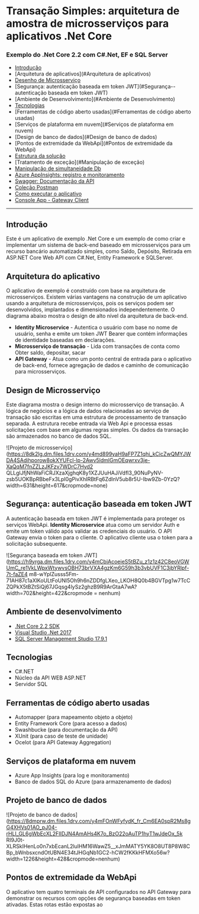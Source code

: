 # Transação Simples: arquitetura de amostra de microsserviços para aplicativos .Net Core
### Exemplo do .Net Core 2.2 com C#.Net, EF e SQL Server
* [Introdução](#Introdução)
* [Arquitetura de aplicativos](#Arquitetura de aplicativos)
* [Desenho de Microsserviço](#Design-of-Microservice)
* [Segurança: autenticação baseada em token JWT](#Segurança--autenticação baseada em token JWT)
* [Ambiente de Desenvolvimento](#Ambiente de Desenvolvimento)
* [Tecnologias](#Tecnologias)
* [Ferramentas de código aberto usadas](#Ferramentas de código aberto usadas)
* [Serviços de plataforma em nuvem](#Serviços de plataforma em nuvem)
* [Design de banco de dados](#Design de banco de dados)
* [Pontos de extremidade da WebApi](#Pontos de extremidade da WebApi)
* [Estrutura da solução](#Estrutura-Solução)
* [Tratamento de exceção](#Manipulação de exceção)
* [Manipulação de simultaneidade Db](#Db-Concurrency-Handling)
* [Azure AppInsights: registro e monitoramento](#Azure-AppInsights-Logging-and-Monitoring)
* [Swagger: Documentação da API](#Swagger-API-Documentation)
* [Coleção Postman](#Postman-Collection)
* [Como executar o aplicativo](#How-to-run-the-application)
* [Console App - Gateway Client](#Console-App---Gateway-Client)
---
## Introdução
Este é um aplicativo de exemplo .Net Core e um exemplo de como criar e implementar um sistema de back-end baseado em microsserviços para um recurso bancário automatizado simples, como Saldo, Depósito, Retirada em ASP.NET Core Web API com C#.Net, Entity Framework e SQLServer.

## Arquitetura do aplicativo

O aplicativo de exemplo é construído com base na arquitetura de microsserviços. Existem várias vantagens na construção de um aplicativo usando a arquitetura de microsserviços, pois os serviços podem ser desenvolvidos, implantados e dimensionados independentemente. O diagrama abaixo mostra o design de alto nível da arquitetura de back-end.

- **Identity Microservice** - Autentica o usuário com base no nome de usuário, senha e emite um token JWT Bearer que contém informações de identidade baseadas em declarações.
- **Microsserviço de transação** - Lida com transações de conta como Obter saldo, depositar, sacar
- **API Gateway** - Atua como um ponto central de entrada para o aplicativo de back-end, fornece agregação de dados e caminho de comunicação para microsserviços.



## Design de Microsserviço
Este diagrama mostra o design interno do microsserviço de transação. A lógica de negócios e a lógica de dados relacionadas ao serviço de transação são escritas em uma estrutura de processamento de transação separada. A estrutura recebe entrada via Web Api e processa essas solicitações com base em algumas regras simples. Os dados da transação são armazenados no banco de dados SQL.

![Projeto de microsserviço](https://8dk2lg.dm.files.1drv.com/y4md899yaH9aFP7Z1qhi_kCicZwQMYJWDA4SAdihporow8okXYUFcl-lp-2Awv5ldmlGmOEqwrxv3je-XaQqM7fnZZLzJKFzv7WDrC7Hyd2 QLLglJfjNhWaFiCRJXzaXjghqK8y1XZJUuHAJiVdfl3_90NuPyNV-zsb5UOKBpRBbeFx3LpI0gPivXhIRBtFq6ZdInV5ub8r5U-Ibw9Zb-0YzQ?width=631&height=617&cropmode=none)


## Segurança: autenticação baseada em token JWT
A autenticação baseada em token JWT é implementada para proteger os serviços WebApi. **Identity Microservice** atua como um servidor Auth e emite um token válido após validar as credenciais do usuário. O API Gateway envia o token para o cliente. O aplicativo cliente usa o token para a solicitação subsequente.

![Segurança baseada em token JWT](https://h9yrga.dm.files.1drv.com/y4mCbiAcoeieS5tBZu_z1z1z42C8eoVGWUmC_re1VkLWpxWtywvsOBH73brVXA4gzKm6G59h3b3vbUVF1C3jbYRlpf-7t-faZE4 m8-wYplZusss5Fm-71AH87c1aXlKoULtFoUNl5Oh9h6nZDDfgLXeo_LKOH8Q0b4BGVTpg1w7TcCZQPkX5tBZtSiQj67JGqsg4lySz2ghzB9R9ArGtaA7wA?width=702&height=422&cropmode = nenhum)

## Ambiente de desenvolvimento

- [.Net Core 2.2 SDK](https://dotnet.microsoft.com/download)
- [Visual Studio .Net 2017](https://visualstudio.microsoft.com/downloads/)
- [SQL Server Management Studio 17.9.1](https://docs.microsoft.com/en-us/sql/ssms/download-sql-server-management-studio-ssms?view=sql-server-2017)

## Tecnologias
- C#.NET
- Núcleo da API WEB ASP.NET
- Servidor SQL

## Ferramentas de código aberto usadas
- Automapper (para mapeamento objeto a objeto)
- Entity Framework Core (para acesso a dados)
- Swashbucke (para documentação da API)
- XUnit (para caso de teste de unidade)
- Ocelot (para API Gateway Aggregation)

## Serviços de plataforma em nuvem
- Azure App Insights (para log e monitoramento)
- Banco de dados SQL do Azure (para armazenamento de dados)

## Projeto de banco de dados
![Projeto de banco de dados](https://8dmprw.dm.files.1drv.com/y4mFOnWFyfydK_fr_Cm6EA0spR2Ms8gG4XHVs01AO_pJ04-rHLI_GL6gWbEcXL2FIIDJN4AmAHs4K7o_BzO22oAuTP1hyT1wJdeOx_5k RI9J0t-XLRSkIHenLo0n7xbEcanL2luIHM16WawZ5__xJmMATY5YK8O8UT8P8W8CBp_bWnbsxcndOtUBN4E34tJHGqNb1GC2-hCW2fKKkHFMXo56w?width=1226&height=428&cropmode=nenhum)

## Pontos de extremidade da WebApi
O aplicativo tem quatro terminais de API configurados no API Gateway para demonstrar os recursos com opções de segurança baseadas em token ativadas. Estas rotas estão expostas ao
